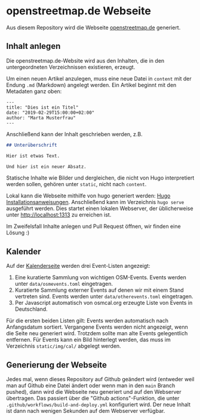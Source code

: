 # openstreetmap.de Webseite

Aus diesem Repository wird die Webseite
[openstreetmap.de](https://openstreetmap.de) generiert.

## Inhalt anlegen

Die openstreetmap.de-Website wird aus den Inhalten, die in den untergeordneten Verzeichnissen existieren, erzeugt.

Um einen neuen Artikel anzulegen, muss eine neue Datei in `content` mit der Endung `.md` (Markdown) angelegt werden. Ein Artikel beginnt mit den Metadaten ganz oben:

	---
	title: "Dies ist ein Titel"
	date: "2019-02-29T15:00:00+02:00"
	author: "Marta Musterfrau"
	---

Anschließend kann der Inhalt geschrieben werden, z.B.

```markdown
## Unterüberschrift

Hier ist etwas Text.

Und hier ist ein neuer Absatz.
```

Statische Inhalte wie Bilder und dergleichen, die nicht von Hugo interpretiert werden sollen, gehören unter `static`, nicht nach `content`.

Lokal kann die Webseite mithilfe von hugo generiert werden: [Hugo Installationsanweisungen](https://gohugo.io/getting-started/installing/). Anschließend kann im Verzeichnis `hugo serve` ausgeführt werden. Dies startet einen lokalen Webserver, der üblicherweise unter [http://localhost:1313](http://localhost:1313) zu erreichen ist.

Im Zweifelsfall Inhalte anlegen und Pull Request öffnen, wir finden eine Lösung :)

## Kalender

Auf der [Kalenderseite](https://openstreetmap.de/kalender/) werden drei
Event-Listen angezeigt:

1. Eine kuratierte Sammlung von wichtigen OSM-Events.
   Events werden unter `data/osmevents.toml` eingetragen.
2. Kuratierte Sammlung externer Events auf denen wir mit einem Stand vertreten
   sind. Events werden unter `data/otherevents.toml` eingetragen.
3. Per Javascript automatisch von osmcal.org erzeugte Liste von Events in
   Deutschland.

Für die ersten beiden Listen gilt: Events werden automatisch nach
Anfangsdatum sortiert. Vergangene Events werden nicht angezeigt, wenn die Seite
neu generiert wird. Trotzdem sollte man alte Events gelegentlich entfernen.
Für Events kann ein Bild hinterlegt werden, das muss im Verzeichnis
`static/img/cal/` abgelegt werden.

## Generierung der Webseite

Jedes mal, wenn dieses Repository auf Github geändert wird (entweder weil man
auf Github eine Datei ändert oder wenn man in den `main` Branch pushed), dann
wird die Webseite neu generiert und auf den Webserver übertragen. Das passiert
über die "Github actions"-Funktion, die unter
`.github/workflows/build-and-deploy.yml` konfiguriert wird. Der neue Inhalt ist
dann nach wenigen Sekunden auf dem Webserver verfügbar.

